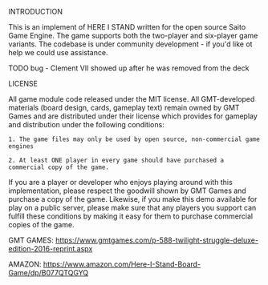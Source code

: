 INTRODUCTION

This is an implement of HERE I STAND written for the open source Saito Game Engine. The game supports both the two-player and six-player game variants. The codebase is under community development - if you'd like ot help we could use assistance.


TODO
bug - Clement VII showed up after he was removed from the deck

LICENSE

All game module code released under the MIT license. All GMT-developed materials (board design, cards, gameplay text) remain owned by GMT Games and are distributed under their license which provides for gameplay and distribution under the following conditions:

    1. The game files may only be used by open source, non-commercial game engines

    2. At least ONE player in every game should have purchased a commercial copy of the game.

If you are a player or developer who enjoys playing around with this implementation, please respect the goodwill shown by GMT Games and purchase a copy of the game. Likewise, if you make this demo available for play on a public server, please make sure that any players you support can fulfill these conditions by making it easy for them to purchase commercial copies of the game.

GMT GAMES:
https://www.gmtgames.com/p-588-twilight-struggle-deluxe-edition-2016-reprint.aspx

AMAZON:
https://www.amazon.com/Here-I-Stand-Board-Game/dp/B077QTQGYQ


